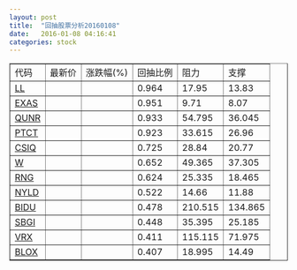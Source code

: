 ```yaml
---
layout: post
title:  "回抽股票分析20160108"
date:   2016-01-08 04:16:41
categories: stock
---
```

<script type="text/javascript">
var stockList = []
stockList.push('gb_ll');
stockList.push('gb_exas');
stockList.push('gb_qunr');
stockList.push('gb_ptct');
stockList.push('gb_csiq');
stockList.push('gb_w');
stockList.push('gb_rng');
stockList.push('gb_nyld');
stockList.push('gb_bidu');
stockList.push('gb_sbgi');
stockList.push('gb_vrx');
stockList.push('gb_blox');
</script>
<table border="1">
 <tr>
 <td>代码</td>
 <td>最新价</td>
 <td>涨跌幅(%)</td>
 <td>回抽比例</td>
 <td>阻力</td>
 <td>支撑</td>
</tr>
  <tr id="ll">
  <td><a href="http://stock.finance.sina.com.cn/usstock/quotes/LL.html" target="_blank">LL</a></td><td></td><td></td><td>0.964</td><td>17.95</td><td>13.83</td></tr>
  <tr id="exas">
  <td><a href="http://stock.finance.sina.com.cn/usstock/quotes/EXAS.html" target="_blank">EXAS</a></td><td></td><td></td><td>0.951</td><td>9.71</td><td>8.07</td></tr>
  <tr id="qunr">
  <td><a href="http://stock.finance.sina.com.cn/usstock/quotes/QUNR.html" target="_blank">QUNR</a></td><td></td><td></td><td>0.933</td><td>54.795</td><td>36.045</td></tr>
  <tr id="ptct">
  <td><a href="http://stock.finance.sina.com.cn/usstock/quotes/PTCT.html" target="_blank">PTCT</a></td><td></td><td></td><td>0.923</td><td>33.615</td><td>26.96</td></tr>
  <tr id="csiq">
  <td><a href="http://stock.finance.sina.com.cn/usstock/quotes/CSIQ.html" target="_blank">CSIQ</a></td><td></td><td></td><td>0.725</td><td>28.84</td><td>20.77</td></tr>
  <tr id="w">
  <td><a href="http://stock.finance.sina.com.cn/usstock/quotes/W.html" target="_blank">W</a></td><td></td><td></td><td>0.652</td><td>49.365</td><td>37.305</td></tr>
  <tr id="rng">
  <td><a href="http://stock.finance.sina.com.cn/usstock/quotes/RNG.html" target="_blank">RNG</a></td><td></td><td></td><td>0.624</td><td>25.335</td><td>18.465</td></tr>
  <tr id="nyld">
  <td><a href="http://stock.finance.sina.com.cn/usstock/quotes/NYLD.html" target="_blank">NYLD</a></td><td></td><td></td><td>0.522</td><td>14.66</td><td>11.88</td></tr>
  <tr id="bidu">
  <td><a href="http://stock.finance.sina.com.cn/usstock/quotes/BIDU.html" target="_blank">BIDU</a></td><td></td><td></td><td>0.478</td><td>210.515</td><td>134.865</td></tr>
  <tr id="sbgi">
  <td><a href="http://stock.finance.sina.com.cn/usstock/quotes/SBGI.html" target="_blank">SBGI</a></td><td></td><td></td><td>0.448</td><td>35.395</td><td>25.185</td></tr>
  <tr id="vrx">
  <td><a href="http://stock.finance.sina.com.cn/usstock/quotes/VRX.html" target="_blank">VRX</a></td><td></td><td></td><td>0.411</td><td>115.115</td><td>71.975</td></tr>
  <tr id="blox">
  <td><a href="http://stock.finance.sina.com.cn/usstock/quotes/BLOX.html" target="_blank">BLOX</a></td><td></td><td></td><td>0.407</td><td>18.995</td><td>14.49</td></tr>
</table>
